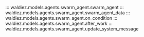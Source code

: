 ::: waldiez.models.agents.swarm_agent.swarm_agent
::: waldiez.models.agents.swarm_agent.swarm_agent_data
::: waldiez.models.agents.swarm_agent.on_condition
::: waldiez.models.agents.swarm_agent.after_work
::: waldiez.models.agents.swarm_agent.update_system_message
